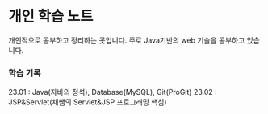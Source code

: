 # 개인 학습 노트

개인적으로 공부하고 정리하는 곳입니다. 주로 Java기반의 web 기술을 공부하고 있습니다.

### 학습 기록
23.01 : Java(자바의 정석), Database(MySQL), Git(ProGit)
23.02 : JSP&Servlet(채쌤의 Servlet&JSP 프로그래밍 핵심)

